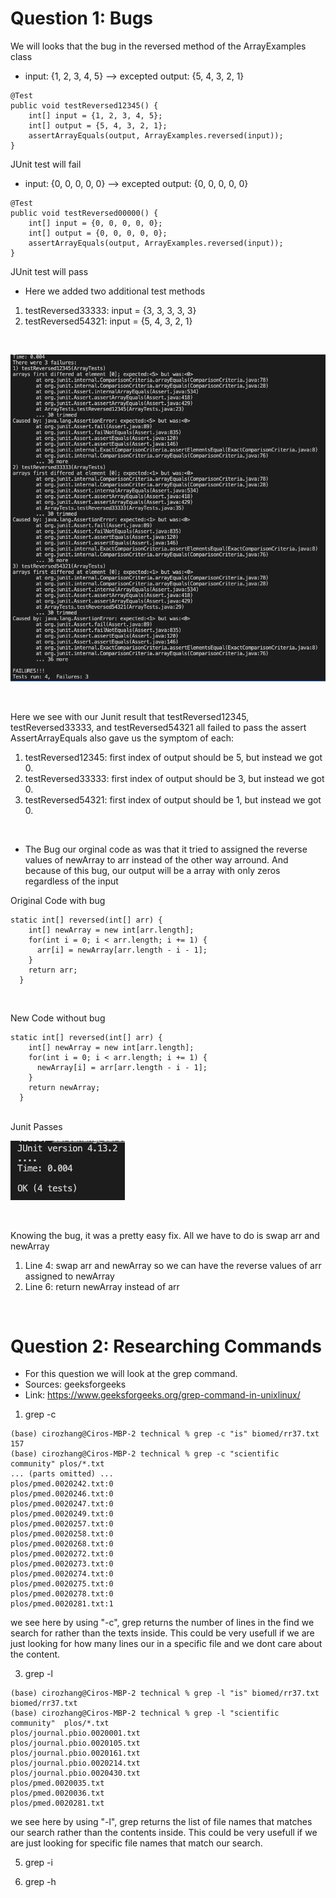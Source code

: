 # Question 1: Bugs

We will looks that the bug in the reversed method of the ArrayExamples class

* input: {1, 2, 3, 4, 5} --> excepted output: {5, 4, 3, 2, 1}
```
@Test
public void testReversed12345() {
    int[] input = {1, 2, 3, 4, 5};
    int[] output = {5, 4, 3, 2, 1};
    assertArrayEquals(output, ArrayExamples.reversed(input));
}
```
JUnit test will fail

* input: {0, 0, 0, 0, 0} --> excepted output: {0, 0, 0, 0, 0}
```
@Test
public void testReversed00000() {
    int[] input = {0, 0, 0, 0, 0};
    int[] output = {0, 0, 0, 0, 0};
    assertArrayEquals(output, ArrayExamples.reversed(input));
}
```
JUnit test will pass

* Here we added two additional test methods
1. testReversed33333: input = {3, 3, 3, 3, 3}
2. testReversed54321: input = {5, 4, 3, 2, 1}
<br>

![Image](Junit_Error.png)

<br>

Here we see with our Junit result that testReversed12345, testReversed33333, and testReversed54321 all failed to pass the assert
AssertArrayEquals also gave us the symptom of each: 
1. testReversed12345: first index of output should be 5, but instead we got 0.
2. testReversed33333: first index of output should be 3, but instead we got 0.
3. testReversed54321: first index of output should be 1, but instead we got 0.
<br>

* The Bug our orginal code as was that it tried to assigned the reverse values of newArray to arr instead of the other way arround. And because of this bug, our output will be a array with only zeros regardless of the input
  
  
Original Code with bug
```
static int[] reversed(int[] arr) {
    int[] newArray = new int[arr.length];
    for(int i = 0; i < arr.length; i += 1) {
      arr[i] = newArray[arr.length - i - 1];
    }
    return arr;
  }
```

<br>

New Code without bug
```
static int[] reversed(int[] arr) {
    int[] newArray = new int[arr.length];
    for(int i = 0; i < arr.length; i += 1) {
      newArray[i] = arr[arr.length - i - 1];
    }
    return newArray;
  }
```
<br>
Junit Passes

![Image](Junit_Pass.png)

<br>

Knowing the bug, it was a pretty easy fix. All we have to do is swap arr and newArray
1. Line 4: swap arr and newArray so we can have the reverse values of arr assigned to newArray
2. Line 6: return newArray instead of arr

<br>

# Question 2: Researching Commands

* For this question we will look at the grep command. 
* Sources: geeksforgeeks
* Link: https://www.geeksforgeeks.org/grep-command-in-unixlinux/

1. grep -c

```
(base) cirozhang@Ciros-MBP-2 technical % grep -c "is" biomed/rr37.txt
157
(base) cirozhang@Ciros-MBP-2 technical % grep -c "scientific community" plos/*.txt
... (parts omitted) ...
plos/pmed.0020242.txt:0
plos/pmed.0020246.txt:0
plos/pmed.0020247.txt:0
plos/pmed.0020249.txt:0
plos/pmed.0020257.txt:0
plos/pmed.0020258.txt:0
plos/pmed.0020268.txt:0
plos/pmed.0020272.txt:0
plos/pmed.0020273.txt:0
plos/pmed.0020274.txt:0
plos/pmed.0020275.txt:0
plos/pmed.0020278.txt:0
plos/pmed.0020281.txt:1
```

we see here by using "-c", grep returns the number of lines in the find we search for rather than the texts inside. This could be very usefull if we are just looking for how many lines our in a specific file and we dont care about the content. 

3. grep -l

```
(base) cirozhang@Ciros-MBP-2 technical % grep -l "is" biomed/rr37.txt              
biomed/rr37.txt
(base) cirozhang@Ciros-MBP-2 technical % grep -l "scientific community"  plos/*.txt
plos/journal.pbio.0020001.txt
plos/journal.pbio.0020105.txt
plos/journal.pbio.0020161.txt
plos/journal.pbio.0020214.txt
plos/journal.pbio.0020430.txt
plos/pmed.0020035.txt
plos/pmed.0020036.txt
plos/pmed.0020281.txt
```
we see here by using "-l", grep returns the list of file names that matches our search rather than the contents inside. This could be very usefull if we are just looking for specific file names that match our search. 



5. grep -i

6. grep -h
